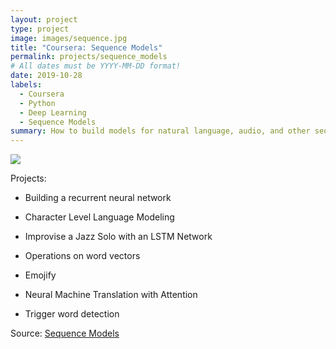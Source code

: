 ```yaml
---
layout: project
type: project
image: images/sequence.jpg
title: "Coursera: Sequence Models"
permalink: projects/sequence_models
# All dates must be YYYY-MM-DD format!
date: 2019-10-28
labels:
  - Coursera
  - Python
  - Deep Learning
  - Sequence Models
summary: How to build models for natural language, audio, and other sequence data
---
```


<img class="ui medium right floated rounded image" src="../images/sequence.jpg">

Projects:

  * Building a recurrent neural network 
 
  * Character Level Language Modeling
 
  * Improvise a Jazz Solo with an LSTM Network
 
  * Operations on word vectors
  
  * Emojify
  
  * Neural Machine Translation with Attention
 
  * Trigger word detection

Source: <a href="https://github.com/GuilhermeBrejeiro/Deep-Learning-Specialization/tree/master/Sequence%20Models"><i class="large github icon"></i>Sequence Models</a>
